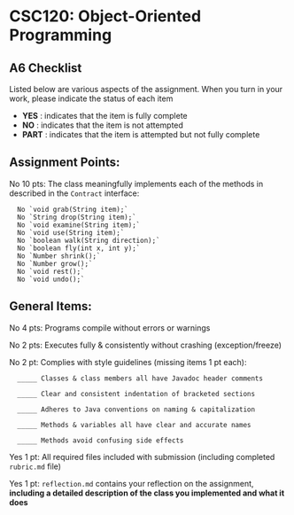 # CSC120: Object-Oriented Programming
## A6 Checklist

Listed below are various aspects of the assignment.  When you turn in your work, please indicate the status of each item

- **YES** : indicates that the item is fully complete
- **NO** : indicates that the item is not attempted
- **PART** : indicates that the item is attempted but not fully complete


## Assignment Points:

No 10 pts: The class meaningfully implements each of the methods in described in the `Contract` interface:

      No `void grab(String item);`
      No `String drop(String item);`
      No `void examine(String item);`
      No `void use(String item);`
      No `boolean walk(String direction);`
      No `boolean fly(int x, int y);`
      No `Number shrink();`
      No `Number grow();`
      No `void rest();`
      No `void undo();`


## General Items:

No 4 pts: Programs compile without errors or warnings

No 2 pts: Executes fully & consistently without crashing (exception/freeze)

No 2 pt: Complies with style guidelines (missing items 1 pt each):

      _____ Classes & class members all have Javadoc header comments

      _____ Clear and consistent indentation of bracketed sections

      _____ Adheres to Java conventions on naming & capitalization

      _____ Methods & variables all have clear and accurate names

      _____ Methods avoid confusing side effects

Yes 1 pt: All required files included with submission (including completed `rubric.md` file)

Yes 1 pt: `reflection.md` contains your reflection on the assignment, **including a detailed description of the class you implemented and what it does**

